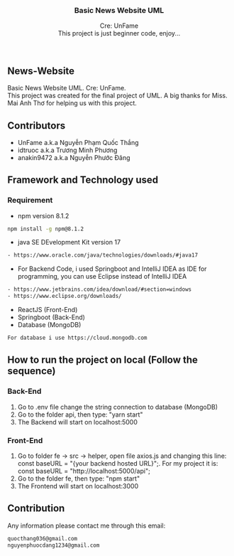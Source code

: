 <!-- PROJECT LOGO -->
<br />
<!-- <div align="center">
  <a href="https://github.com/othneildrew/Best-README-Template">
    <img src="https://firebasestorage.googleapis.com/v0/b/hoaiphong-4cfd9.appspot.com/o/logo.jpg?alt=media&token=848e1981-5300-4bfc-807a-53b0b1ecc706" alt="Logo" width="80" height="80">
  </a> -->

<h3 align="center">Basic News Website UML</h3>
  <p align="center">
     Cre: UnFame 
     <br/>
     This project is just beginner code, enjoy...
    <br />
<!--     <a href=""><strong>Explore the docs »</strong></a> -->
    <br />
    <br />
  </p>
</div>


## News-Website
Basic News Website UML. Cre: UnFame. <br/>
This project was created for the final project of UML.
A big thanks for Miss. Mai Anh Thơ for helping us with this project.

## Contributors
- UnFame a.k.a Nguyễn Phạm Quốc Thắng
- idtruoc a.k.a Trương Minh Phương
- anakin9472 a.k.a Nguyễn Phước Đăng

## Framework and Technology used
### Requirement
- npm version 8.1.2
```sh
npm install -g npm@8.1.2
```
- java SE DEvelopment Kit version 17
```sh
- https://www.oracle.com/java/technologies/downloads/#java17
```
- For Backend Code, i used Springboot and IntelliJ IDEA as IDE for programming, you can use Eclipse instead of IntelliJ IDEA
```sh
- https://www.jetbrains.com/idea/download/#section=windows
- https://www.eclipse.org/downloads/
```
- ReactJS (Front-End)
- Springboot (Back-End)
- Database (MongoDB) 
```sh
For database i use https://cloud.mongodb.com
```

## How to run the project on local (Follow the sequence)
### Back-End
1. Go to .env file change the string connection to database (MongoDB)
2. Go to the folder api, then type: "yarn start"
3. The Backend will start on localhost:5000

### Front-End 
1. Go to folder fe -> src -> helper, open file axios.js and changing this line: const baseURL = "{your backend hosted URL}";. For my project it is: const baseURL = "http://localhost:5000/api";
2. Go to the folder fe, then type: "npm start"
3. The Frontend will start on localhost:3000

## Contribution
Any information please contact me through this email: 
```sh
quocthang036@gmail.com
nguyenphuocdang1234@gmail.com
```
